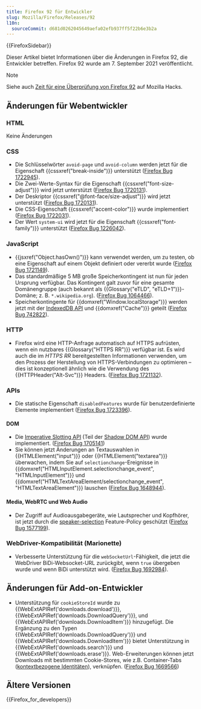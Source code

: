 ```yaml
---
title: Firefox 92 für Entwickler
slug: Mozilla/Firefox/Releases/92
l10n:
  sourceCommit: d681d0262045649aefa02efb937ff5f22b6e3b2a
---
```


{{FirefoxSidebar}}

Dieser Artikel bietet Informationen über die Änderungen in Firefox 92, die Entwickler betreffen. Firefox 92 wurde am 7. September 2021 veröffentlicht.

> [!NOTE]
> Siehe auch [Zeit für eine Überprüfung von Firefox 92](https://hacks.mozilla.org/2021/09/time-for-a-review-of-firefox-92/) auf Mozilla Hacks.

## Änderungen für Webentwickler

### HTML

Keine Änderungen

### CSS

- Die Schlüsselwörter `avoid-page` und `avoid-column` werden jetzt für die Eigenschaft {{cssxref("break-inside")}} unterstützt ([Firefox Bug 1722945](https://bugzil.la/1722945)).
- Die Zwei-Werte-Syntax für die Eigenschaft {{cssxref("font-size-adjust")}} wird jetzt unterstützt ([Firefox Bug 1720131](https://bugzil.la/1720131)).
- Der Deskriptor {{cssxref("@font-face/size-adjust")}} wird jetzt unterstützt ([Firefox Bug 1720131](https://bugzil.la/1720131)).
- Die CSS-Eigenschaft {{cssxref("accent-color")}} wurde implementiert ([Firefox Bug 1722031](https://bugzil.la/1722031)).
- Der Wert `system-ui` wird jetzt für die Eigenschaft {{cssxref("font-family")}} unterstützt ([Firefox Bug 1226042](https://bugzil.la/1226042)).

### JavaScript

- {{jsxref("Object.hasOwn()")}} kann verwendet werden, um zu testen, ob eine Eigenschaft auf einem Objekt definiert oder vererbt wurde ([Firefox Bug 1721149](https://bugzil.la/1721149)).
- Das standardmäßige 5 MB große Speicherkontingent ist nun für jeden Ursprung verfügbar. Das Kontingent galt zuvor für eine gesamte Domänengruppe (auch bekannt als {{Glossary("eTLD", "eTLD+1")}}-Domäne; z. B. `*.wikipedia.org`). ([Firefox Bug 1064466](https://bugzil.la/1064466)).
- Speicherkontingente für {{domxref("Window.localStorage")}} werden jetzt mit der [IndexedDB API](/de/docs/Web/API/IndexedDB_API) und {{domxref("Cache")}} geteilt ([Firefox Bug 742822](https://bugzil.la/742822)).

### HTTP

- Firefox wird eine HTTP-Anfrage automatisch auf HTTPS aufrüsten, wenn ein nutzbares {{Glossary("HTTPS RR")}} verfügbar ist.
  Es wird auch die im _HTTPS RR_ bereitgestellten Informationen verwenden, um den Prozess der Herstellung von HTTPS-Verbindungen zu optimieren – dies ist konzeptionell ähnlich wie die Verwendung des {{HTTPHeader("Alt-Svc")}} Headers.
  ([Firefox Bug 1721132](https://bugzil.la/1721132)).

### APIs

- Die statische Eigenschaft `disabledFeatures` wurde für benutzerdefinierte Elemente implementiert ([Firefox Bug 1723396](https://bugzil.la/1723396)).

#### DOM

- Die [Imperative Slotting API](/de/docs/Web/API/HTMLSlotElement) (Teil der [Shadow DOM API](/de/docs/Web/API/Web_components/Using_shadow_DOM)) wurde implementiert. ([Firefox Bug 1705141](https://bugzil.la/1705141))
- Sie können jetzt Änderungen an Textauswahlen in {{HTMLElement("input")}} oder {{HTMLElement("textarea")}} überwachen, indem Sie auf `selectionchange`-Ereignisse in {{domxref("HTMLInputElement.selectionchange_event", "HTMLInputElement")}} und {{domxref("HTMLTextAreaElement/selectionchange_event", "HTMLTextAreaElement")}} lauschen ([Firefox Bug 1648944](https://bugzil.la/1648944)).

#### Media, WebRTC und Web Audio

- Der Zugriff auf Audioausgabegeräte, wie Lautsprecher und Kopfhörer, ist jetzt durch die [speaker-selection](/de/docs/Web/HTTP/Headers/Permissions-Policy/speaker-selection) Feature-Policy geschützt ([Firefox Bug 1577199](https://bugzil.la/1577199)).

### WebDriver-Kompatibilität (Marionette)

- Verbesserte Unterstützung für die `webSocketUrl`-Fähigkeit, die jetzt die WebDriver BiDi-Websocket-URL zurückgibt, wenn `true` übergeben wurde und wenn BiDi unterstützt wird. ([Firefox Bug 1692984](https://bugzil.la/1692984)).

## Änderungen für Add-on-Entwickler

- Unterstützung für `cookieStoreId` wurde zu {{WebExtAPIRef('downloads.download')}}, {{WebExtAPIRef('downloads.DownloadQuery')}}, und {{WebExtAPIRef('downloads.DownloadItem')}} hinzugefügt. Die Ergänzung zu den Typen {{WebExtAPIRef('downloads.DownloadQuery')}} und {{WebExtAPIRef('downloads.DownloadItem')}} bietet Unterstützung in {{WebExtAPIRef('downloads.search')}} und {{WebExtAPIRef('downloads.erase')}}. Web-Erweiterungen können jetzt Downloads mit bestimmten Cookie-Stores, wie z.B. Container-Tabs ([kontextbezogene Identitäten](/de/docs/Mozilla/Add-ons/WebExtensions/Work_with_contextual_identities)), verknüpfen. ([Firefox Bug 1669566](https://bugzil.la/1669566))

## Ältere Versionen

{{Firefox_for_developers}}
